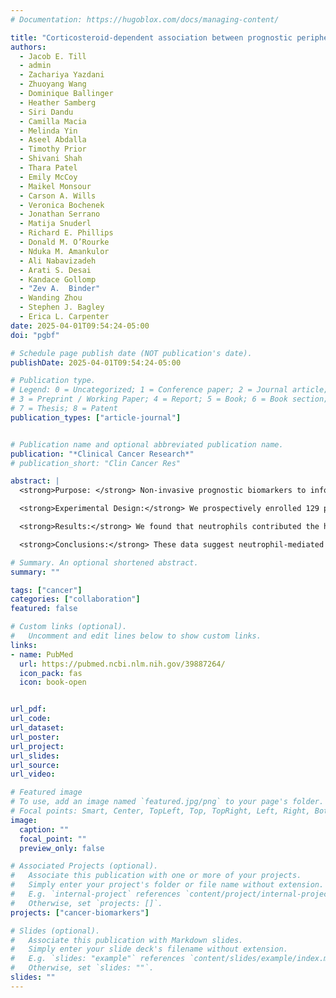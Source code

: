 ```yaml
---
# Documentation: https://hugoblox.com/docs/managing-content/

title: "Corticosteroid-dependent association between prognostic peripheral blood cell-free DNA levels and neutrophil-mediated NETosis in patients with glioblastoma"
authors:
  - Jacob E. Till
  - admin
  - Zachariya Yazdani
  - Zhuoyang Wang
  - Dominique Ballinger
  - Heather Samberg
  - Siri Dandu
  - Camilla Macia
  - Melinda Yin
  - Aseel Abdalla
  - Timothy Prior
  - Shivani Shah
  - Thara Patel
  - Emily McCoy
  - Maikel Monsour
  - Carson A. Wills
  - Veronica Bochenek
  - Jonathan Serrano
  - Matija Snuderl
  - Richard E. Phillips
  - Donald M. O’Rourke
  - Nduka M. Amankulor
  - Ali Nabavizadeh
  - Arati S. Desai
  - Kandace Gollomp
  - "Zev A.  Binder"
  - Wanding Zhou
  - Stephen J. Bagley
  - Erica L. Carpenter
date: 2025-04-01T09:54:24-05:00
doi: "pgbf"

# Schedule page publish date (NOT publication's date).
publishDate: 2025-04-01T09:54:24-05:00

# Publication type.
# Legend: 0 = Uncategorized; 1 = Conference paper; 2 = Journal article;
# 3 = Preprint / Working Paper; 4 = Report; 5 = Book; 6 = Book section;
# 7 = Thesis; 8 = Patent
publication_types: ["article-journal"]


# Publication name and optional abbreviated publication name.
publication: "*Clinical Cancer Research*"
# publication_short: "Clin Cancer Res"

abstract: |
  <strong>Purpose: </strong> Non-invasive prognostic biomarkers to inform clinical decision-making are an urgent unmet need for the management of patients with glioblastoma (GBM). We previously showed that higher circulating cell-free DNA concentration [ccfDNA] is associated with worse survival in GBM. However, the biology underlying this is unknown. <br>

  <strong>Experimental Design:</strong> We prospectively enrolled 129 patients with treatment-naïve GBM with blood drawn prior to initial resection (baseline) and at time of first post-radiotherapy MRI. We performed ccfDNA methylation deconvolution to determine cellular sources of ccfDNA. ELISA was performed to detect citrullinated H3 (citH3), a marker of neutrophil extracellular traps (NETs). Multiplex proteomic analysis was used to measure soluble inflammatory proteins. <br>

  <strong>Results:</strong> We found that neutrophils contributed the highest proportion of prognostic ccfDNA. The percentage of ccfDNA derived from neutrophils was correlated with total [ccfDNA], but only in patients receiving pre-operative corticosteroids. At baseline and on-therapy, [citH3] was significantly higher in the plasma of patients with GBM receiving corticosteroids compared to corticosteroid-naïve GBMs or no-cancer controls. Unsupervised hierarchical clustering of ccfDNA methylation patterns yielded two clusters, with one enriched for patients with the NETosis phenotype and who received corticosteroids. Unsupervised clustering of circulating inflammatory proteins yielded similar results. <br>

  <strong>Conclusions:</strong> These data suggest neutrophil-mediated NETosis is the dominant source of prognostic ccfDNA in patients with GBM and may be associated with glucocorticoid exposure. If further studies show that pharmacological inhibition of NETosis can mitigate the deleterious effects of corticosteroids, these plasma markers will have important clinical utility as non-invasive correlative biomarkers.

# Summary. An optional shortened abstract.
summary: ""

tags: ["cancer"]
categories: ["collaboration"]
featured: false

# Custom links (optional).
#   Uncomment and edit lines below to show custom links.
links:
- name: PubMed
  url: https://pubmed.ncbi.nlm.nih.gov/39887264/
  icon_pack: fas
  icon: book-open


url_pdf:
url_code:
url_dataset:
url_poster:
url_project:
url_slides:
url_source:
url_video:

# Featured image
# To use, add an image named `featured.jpg/png` to your page's folder. 
# Focal points: Smart, Center, TopLeft, Top, TopRight, Left, Right, BottomLeft, Bottom, BottomRight.
image:
  caption: ""
  focal_point: ""
  preview_only: false

# Associated Projects (optional).
#   Associate this publication with one or more of your projects.
#   Simply enter your project's folder or file name without extension.
#   E.g. `internal-project` references `content/project/internal-project/index.md`.
#   Otherwise, set `projects: []`.
projects: ["cancer-biomarkers"]

# Slides (optional).
#   Associate this publication with Markdown slides.
#   Simply enter your slide deck's filename without extension.
#   E.g. `slides: "example"` references `content/slides/example/index.md`.
#   Otherwise, set `slides: ""`.
slides: ""
---
```

